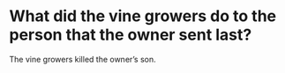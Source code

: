 # What did the vine growers do to the person that the owner sent last?

The vine growers killed the owner’s son.
